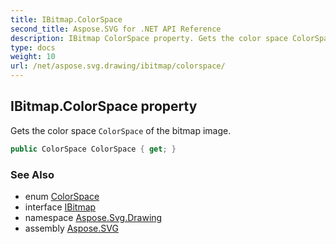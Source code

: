 ```yaml
---
title: IBitmap.ColorSpace
second_title: Aspose.SVG for .NET API Reference
description: IBitmap ColorSpace property. Gets the color space ColorSpace of the bitmap image
type: docs
weight: 10
url: /net/aspose.svg.drawing/ibitmap/colorspace/
---
```

## IBitmap.ColorSpace property

Gets the color space `ColorSpace` of the bitmap image.

```csharp
public ColorSpace ColorSpace { get; }
```

### See Also

* enum [ColorSpace](../../colorspace/)
* interface [IBitmap](../)
* namespace [Aspose.Svg.Drawing](../../../aspose.svg.drawing/)
* assembly [Aspose.SVG](../../../)
